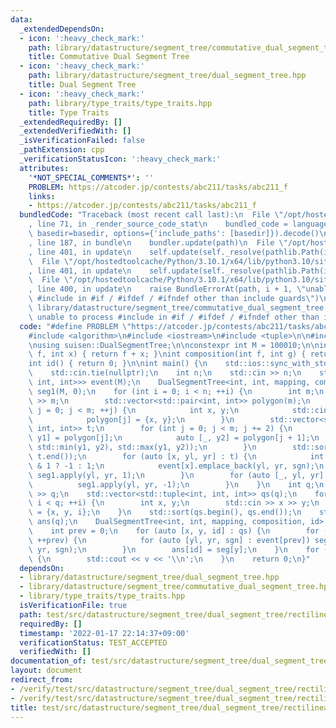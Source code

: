 ```yaml
---
data:
  _extendedDependsOn:
  - icon: ':heavy_check_mark:'
    path: library/datastructure/segment_tree/commutative_dual_segment_tree.hpp
    title: Commutative Dual Segment Tree
  - icon: ':heavy_check_mark:'
    path: library/datastructure/segment_tree/dual_segment_tree.hpp
    title: Dual Segment Tree
  - icon: ':heavy_check_mark:'
    path: library/type_traits/type_traits.hpp
    title: Type Traits
  _extendedRequiredBy: []
  _extendedVerifiedWith: []
  _isVerificationFailed: false
  _pathExtension: cpp
  _verificationStatusIcon: ':heavy_check_mark:'
  attributes:
    '*NOT_SPECIAL_COMMENTS*': ''
    PROBLEM: https://atcoder.jp/contests/abc211/tasks/abc211_f
    links:
    - https://atcoder.jp/contests/abc211/tasks/abc211_f
  bundledCode: "Traceback (most recent call last):\n  File \"/opt/hostedtoolcache/Python/3.10.1/x64/lib/python3.10/site-packages/onlinejudge_verify/documentation/build.py\"\
    , line 71, in _render_source_code_stat\n    bundled_code = language.bundle(stat.path,\
    \ basedir=basedir, options={'include_paths': [basedir]}).decode()\n  File \"/opt/hostedtoolcache/Python/3.10.1/x64/lib/python3.10/site-packages/onlinejudge_verify/languages/cplusplus.py\"\
    , line 187, in bundle\n    bundler.update(path)\n  File \"/opt/hostedtoolcache/Python/3.10.1/x64/lib/python3.10/site-packages/onlinejudge_verify/languages/cplusplus_bundle.py\"\
    , line 401, in update\n    self.update(self._resolve(pathlib.Path(included), included_from=path))\n\
    \  File \"/opt/hostedtoolcache/Python/3.10.1/x64/lib/python3.10/site-packages/onlinejudge_verify/languages/cplusplus_bundle.py\"\
    , line 401, in update\n    self.update(self._resolve(pathlib.Path(included), included_from=path))\n\
    \  File \"/opt/hostedtoolcache/Python/3.10.1/x64/lib/python3.10/site-packages/onlinejudge_verify/languages/cplusplus_bundle.py\"\
    , line 400, in update\n    raise BundleErrorAt(path, i + 1, \"unable to process\
    \ #include in #if / #ifdef / #ifndef other than include guards\")\nonlinejudge_verify.languages.cplusplus_bundle.BundleErrorAt:\
    \ library/datastructure/segment_tree/commutative_dual_segment_tree.hpp: line 6:\
    \ unable to process #include in #if / #ifdef / #ifndef other than include guards\n"
  code: "#define PROBLEM \"https://atcoder.jp/contests/abc211/tasks/abc211_f\"\n\n\
    #include <algorithm>\n#include <iostream>\n#include <tuple>\n\n#include \"library/datastructure/segment_tree/dual_segment_tree.hpp\"\
    \nusing suisen::DualSegmentTree;\n\nconstexpr int M = 100010;\n\nint mapping(int\
    \ f, int x) { return f + x; }\nint composition(int f, int g) { return f + g; }\n\
    int id() { return 0; }\n\nint main() {\n    std::ios::sync_with_stdio(false);\n\
    \    std::cin.tie(nullptr);\n    int n;\n    std::cin >> n;\n    std::vector<std::vector<std::tuple<int,\
    \ int, int>>> event(M);\n    DualSegmentTree<int, int, mapping, composition, id>\
    \ seg1(M, 0);\n    for (int i = 0; i < n; ++i) {\n        int m;\n        std::cin\
    \ >> m;\n        std::vector<std::pair<int, int>> polygon(m);\n        for (int\
    \ j = 0; j < m; ++j) {\n            int x, y;\n            std::cin >> x >> y;\n\
    \            polygon[j] = {x, y};\n        }\n        std::vector<std::tuple<int,\
    \ int, int>> t;\n        for (int j = 0; j < m; j += 2) {\n            auto [x,\
    \ y1] = polygon[j];\n            auto [_, y2] = polygon[j + 1];\n            t.emplace_back(x,\
    \ std::min(y1, y2), std::max(y1, y2));\n        }\n        std::sort(t.begin(),\
    \ t.end());\n        for (auto [x, yl, yr] : t) {\n            int sgn = seg1[yl]\
    \ & 1 ? -1 : 1;\n            event[x].emplace_back(yl, yr, sgn);\n           \
    \ seg1.apply(yl, yr, 1);\n        }\n        for (auto [_, yl, yr] : t) {\n  \
    \          seg1.apply(yl, yr, -1);\n        }\n    }\n    int q;\n    std::cin\
    \ >> q;\n    std::vector<std::tuple<int, int, int>> qs(q);\n    for (int i = 0;\
    \ i < q; ++i) {\n        int x, y;\n        std::cin >> x >> y;\n        qs[i]\
    \ = {x, y, i};\n    }\n    std::sort(qs.begin(), qs.end());\n    std::vector<int>\
    \ ans(q);\n    DualSegmentTree<int, int, mapping, composition, id> seg(M, 0);\n\
    \    int prev = 0;\n    for (auto [x, y, id] : qs) {\n        for (; prev <= x;\
    \ ++prev) {\n            for (auto [yl, yr, sgn] : event[prev]) seg.apply(yl,\
    \ yr, sgn);\n        }\n        ans[id] = seg[y];\n    }\n    for (auto v : ans)\
    \ {\n        std::cout << v << '\\n';\n    }\n    return 0;\n}"
  dependsOn:
  - library/datastructure/segment_tree/dual_segment_tree.hpp
  - library/datastructure/segment_tree/commutative_dual_segment_tree.hpp
  - library/type_traits/type_traits.hpp
  isVerificationFile: true
  path: test/src/datastructure/segment_tree/dual_segment_tree/rectilinear_polygons.test.cpp
  requiredBy: []
  timestamp: '2022-01-17 22:14:37+09:00'
  verificationStatus: TEST_ACCEPTED
  verifiedWith: []
documentation_of: test/src/datastructure/segment_tree/dual_segment_tree/rectilinear_polygons.test.cpp
layout: document
redirect_from:
- /verify/test/src/datastructure/segment_tree/dual_segment_tree/rectilinear_polygons.test.cpp
- /verify/test/src/datastructure/segment_tree/dual_segment_tree/rectilinear_polygons.test.cpp.html
title: test/src/datastructure/segment_tree/dual_segment_tree/rectilinear_polygons.test.cpp
---
```

